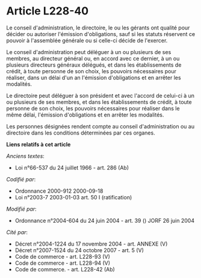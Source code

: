 # Article L228-40

Le conseil d'administration, le directoire, le ou les gérants ont qualité pour décider ou autoriser l'émission d'obligations,
sauf si les statuts réservent ce pouvoir à l'assemblée générale ou si celle-ci décide de l'exercer.

Le conseil d'administration peut déléguer à un ou plusieurs de ses membres, au directeur général ou, en accord avec ce
dernier, à un ou plusieurs directeurs généraux délégués, et dans les établissements de crédit, à toute personne de son choix,
les pouvoirs nécessaires pour réaliser, dans un délai d'un an l'émission d'obligations et en arrêter les modalités.

Le directoire peut déléguer à son président et avec l'accord de celui-ci à un ou plusieurs de ses membres, et dans les
établissements de crédit, à toute personne de son choix, les pouvoirs nécessaires pour réaliser dans le même délai,
l'émission d'obligations et en arrêter les modalités.

Les personnes désignées rendent compte au conseil d'administration ou au directoire dans les conditions déterminées par ces
organes.

**Liens relatifs à cet article**

_Anciens textes_:

  - Loi n°66-537 du 24 juillet 1966 - art. 286 (Ab)

_Codifié par_:

  - Ordonnance 2000-912 2000-09-18
  - Loi n°2003-7 2003-01-03 art. 50 I (ratification)

_Modifié par_:

  - Ordonnance n°2004-604 du 24 juin 2004 - art. 39 () JORF 26 juin 2004

_Cité par_:

  - Décret n°2004-1224 du 17 novembre 2004 - art. ANNEXE (V)
  - Décret n°2007-1524 du 24 octobre 2007 - art. 5 (V)
  - Code de commerce - art. L228-93 (V)
  - Code de commerce - art. L228-94 (V)
  - Code de commerce. - art. L228-42 (Ab)
